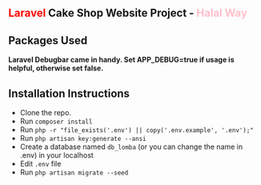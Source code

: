 
## <span style='color:red;'>Laravel</span> Cake Shop Website Project - <span style='color:pink;'>Halal Way</span>


## Packages Used
 **Laravel Debugbar came in handy. Set APP_DEBUG=true if usage is helpful, otherwise set false.**
## Installation Instructions

- Clone the repo.
- Run `composer install`
- Run `php -r "file_exists('.env') || copy('.env.example', '.env');"`
- Run `php artisan key:generate --ansi`
- Create a database named `db_lomba` (or you can change the name in .env) in your localhost
- Edit `.env` file
- Run `php artisan migrate --seed`


